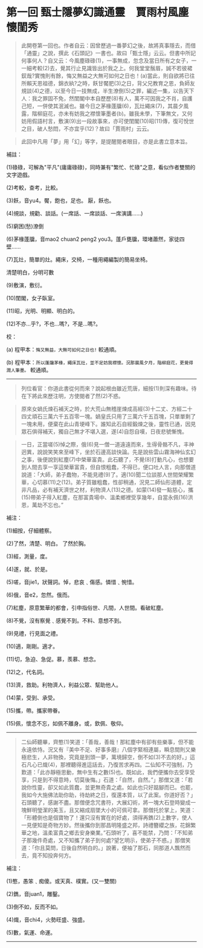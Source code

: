 第一回 甄士隱夢幻識通靈　賈雨村風塵懷閨秀
===


> 此開卷第一回也。作者自云：因曾歷過一番夢幻之後，故將真事隱去，而借「通靈」之說，撰此《石頭記》一書也。故曰「甄士隱」云云。但書中所記何事何人？自又云：今風塵碌碌(1)，一事無成，忽念及當日所有之女子，一一細考較(2)去，覺其行止見識皆出於我之上。何我堂堂鬚眉，誠不若彼裙釵哉?實愧則有餘，悔又無益之大無可如何之日也！(a)當此，則自欲將已往所賴天恩祖德，錦衣紈?之時，飫甘饜肥(3)之日，背父兄教育之恩，負師友規談(4)之德，以至今日一技無成，半生潦倒(5)之罪，編述一集，以告天下人：我之罪固不免，然閨閣中本自歷歷(8)有人，萬不可因我之不肖，自護己短，一併使其泯滅也。雖今日之茅椽蓬牖(6)，瓦灶繩床(7)，其晨夕風露，階柳庭花，亦未有妨我之襟懷筆墨者(b)。雖我未學，下筆無文，又何妨用假語村言，敷演(9)出一段故事來，亦可使閨閣(10)昭(11)傳，復可悅世之目，破人愁悶，不亦宜乎(12)？故曰「賈雨村」云云。

> 此回中凡用「夢」用「幻」等字，是提醒閱者眼目，亦是此書立意本旨。



補註：

(1)碌碌，可解為"平凡"(庸庸碌碌)，同時兼有"繁忙、忙碌"之意，看似作者雙關的文字遊戲。

(2)考較，查考，比較。

(3)飫，音yu4。饜，飽也，足也。 厭，飫也。

(4)規談，規勸、談話。(一席話、一席談話、一席演講……)

(5)窮困(愁)潦倒

(6)茅椽蓬牖，音mao2 chuan2 peng2 you3。蓬戶甕牖，環堵蕭然，家徒四壁……

(7)瓦灶，簡單的灶。繩床，交椅，一種用繩編製的簡易坐椅。

清楚明白，分明可數

(9)敷演，敷衍。

(10)閨閣，女子臥室。

(11)昭，光明、明顯、明白的。

(12)不亦…乎?，不也…嗎?，不是…嗎?。


校：


(a) 程甲本：`悔又無益，大無可如何之日也!` 較通順。 

(b) 程甲本：`所以蓬牖茅椽，繩床瓦灶，並不足妨我襟懷。況那晨風夕月，階柳庭花，更覺得潤人筆墨。` 較通順。

---



> 列位看官：你道此書從何而來？說起根由雖近荒唐，細按(1)則深有趣味。待在下將此來歷注明，方使閱者了然(2)不惑。

> 原來女媧氏煉石補天之時，於大荒山無稽崖煉成高經(3)十二丈、方經二十四丈頑石三萬六千五百零一塊。媧皇氏只用了三萬六千五百塊，只單單剩了一塊未用，便棄在此山青埂峰下。誰知此石自經鍛煉之後，靈性已通，因見眾石俱得補天，獨自己無才不堪入選，遂(4)自怨自嘆，日夜悲號慚愧。

> 一日，正當嗟(5)悼之際，俄(6)見一僧一道遠遠而來，生得骨骼不凡，丰神迥異，說說笑笑來至峰下，坐於石邊高談快論。先是說些雲山霧海神仙玄幻之事，後便說到紅塵(7)中榮華富貴。此石聽了，不覺(8)打動凡心，也想要到人間去享一享這榮華富貴，但自恨粗蠢，不得已，便口吐人言，向那僧道說道：「大師，弟子蠢物，不能見禮(9)了。適(10)聞二位談那人世間榮耀繁華，心切慕(11)之(12)。弟子質雖粗蠢，性卻稍通，況見二師仙形道體，定非凡品，必有補天濟世之材，利物濟人(13)之德。如蒙(14)發一點慈心，攜(15)帶弟子得入紅塵，在那富貴場中、溫柔鄉裡受享幾年，自當永佩(16)洪恩，萬劫不忘也。”


補注：

(1)細按，仔細體察。

(2)了然，清楚、明白。 了然於胸。

(3)經，測量，度。

(4)遂，就、於是。

(5)嗟，音jie1，狀聲詞。悼，悲哀﹑傷感。憐惜﹑惋惜。

(6)俄，音e2，忽然。俄而。

(7)紅塵，原意繁華的都會，引申指俗世、凡間，人世間。看破紅塵。

(8)不覺，沒有察覺﹑感覺不到。不料、意想不到。

(9)見禮，行見面之禮。

(10)適，剛剛。適才。

(11)切，急迫、急促。慕，羨慕、想念。

(12)之，代名詞。

(13)濟，救助。利物濟人，利益公眾、幫助他人。

(14)蒙，受到、承受。

(15)攜，帶。攜家帶眷。

(15)佩，懷念不忘，如佩不離身。或，欽佩、敬仰。


---


> 二仙師聽畢，齊憨(1)笑道：「善哉，善哉！那紅塵中有卻有些樂事，但不能永遠依恃。況又有『美中不足、好事多磨』八個字緊相連屬，瞬息間則又樂極悲生，人非物換，究竟是到頭一夢，萬境歸空，倒不如(3)不去的好。」這石凡心已熾(4)，那裡聽得進這話去，乃復苦求再四。二仙知不可強制，乃歎道：「此亦靜極思動，無中生有之數(5)也。既如此，我們便攜你去受享受享，只是到不得意時，切莫後悔。」石道：「自然，自然。”」那僧又道：「若說你性靈，卻又如此質蠢，並更無奇貴之處。如此也只好踮腳而已。也罷，我如今大施佛法助你助，待劫終之日，復還本質，以了此案。你道好否？」石頭聽了，感謝不盡。那僧便念咒書符，大展幻術，將一塊大石登時變成一塊鮮明瑩潔的美玉，且又縮成扇墜大小的可佩可拿。那僧托於掌上，笑道：「形體倒也是個寶物了！還只沒有實在的好處，須得再鐫(2)上數字，使人一見便知是奇物方妙。然後攜你到那昌明隆盛之邦，詩禮簪纓之族，花錦繁華之地，溫柔富貴之鄉去安身樂業。”石頭听了，喜不能禁，乃問：「不知弟子那幾件奇處，又不知攜了弟子到何處?望乞明示，使弟子不惑。」那僧笑道：「你且莫問，日後自然明白的。」說著，便袖了那石，同那道人飄然而去，竟不知投奔何方。


補注：

(1)憨，愚笨﹑痴傻。或天真、樸實。(又一雙關)

(2)鐫，音juan1，雕鑿。

(3)倒不如，反而不如。

(4)熾，音chi4，火勢旺盛、強盛。

(5)數，氣運、命運。

---